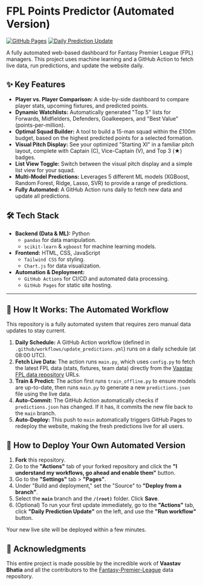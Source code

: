 # FPL Points Predictor (Automated Version)

[![GitHub Pages](https://img.shields.io/badge/GitHub%20Pages-Live%20Demo-brightgreen?style=for-the-badge&logo=github)](https://dragonballsuper-1995.github.io/FPL_Points_Predictor_Dynamic/) 
[![Daily Prediction Update](https://github.com/Dragonballsuper-1995/FPL_Points_Predictor_Dynamic/actions/workflows/update_predictions.yml/badge.svg)](https://github.com/Dragonballsuper-1995/FPL_Points_Predictor_Dynamic/actions/workflows/update_predictions.yml)

A fully automated web-based dashboard for Fantasy Premier League (FPL) managers. This project uses machine learning and a GitHub Action to fetch live data, run predictions, and update the website daily.



## ✨ Key Features

* **Player vs. Player Comparison:** A side-by-side dashboard to compare player stats, upcoming fixtures, and predicted points.
* **Dynamic Watchlists:** Automatically generated "Top 5" lists for Forwards, Midfielders, Defenders, Goalkeepers, and "Best Value" (points-per-million).
* **Optimal Squad Builder:** A tool to build a 15-man squad within the £100m budget, based on the highest predicted points for a selected formation.
* **Visual Pitch Display:** See your optimized "Starting XI" in a familiar pitch layout, complete with Captain (C), Vice-Captain (V), and Top 3 (★) badges.
* **List View Toggle:** Switch between the visual pitch display and a simple list view for your squad.
* **Multi-Model Predictions:** Leverages 5 different ML models (XGBoost, Random Forest, Ridge, Lasso, SVR) to provide a range of predictions.
* **Fully Automated:** A GitHub Action runs daily to fetch new data and update all predictions.

## 🛠️ Tech Stack

* **Backend (Data & ML):** Python
    * `pandas` for data manipulation.
    * `scikit-learn` & `xgboost` for machine learning models.
* **Frontend:** HTML, CSS, JavaScript
    * `Tailwind CSS` for styling.
    * `Chart.js` for data visualization.
* **Automation & Deployment:**
    * `GitHub Actions` for CI/CD and automated data processing.
    * `GitHub Pages` for static site hosting.

---

## 🤖 How It Works: The Automated Workflow

This repository is a fully automated system that requires zero manual data updates to stay current.

1.  **Daily Schedule:** A GitHub Action workflow (defined in `.github/workflows/update_predictions.yml`) runs on a daily schedule (at 08:00 UTC).
2.  **Fetch Live Data:** The action runs `main.py`, which uses `config.py` to fetch the latest FPL data (stats, fixtures, team data) directly from the [Vaastav FPL data repository](https://github.com/vaastav/Fantasy-Premier-League/tree/master/data) URLs.
3.  **Train & Predict:** The action first runs `train_offline.py` to ensure models are up-to-date, then runs `main.py` to generate a new `predictions.json` file using the live data.
4.  **Auto-Commit:** The GitHub Action automatically checks if `predictions.json` has changed. If it has, it commits the new file back to the `main` branch.
5.  **Auto-Deploy:** This push to `main` automatically triggers GitHub Pages to redeploy the website, making the fresh predictions live for all users.

## 🚀 How to Deploy Your Own Automated Version

1.  **Fork** this repository.
2.  Go to the **"Actions"** tab of your forked repository and click the **"I understand my workflows, go ahead and enable them"** button.
3.  Go to the **"Settings"** tab > **"Pages"**.
4.  Under "Build and deployment," set the "Source" to **"Deploy from a branch"**.
5.  Select the **`main`** branch and the **`/(root)`** folder. Click **Save**.
6.  (Optional) To run your first update immediately, go to the **"Actions"** tab, click **"Daily Prediction Update"** on the left, and use the **"Run workflow"** button.

Your new live site will be deployed within a few minutes.

## 🙏 Acknowledgments

This entire project is made possible by the incredible work of **Vaastav Bhatia** and all the contributors to the [Fantasy-Premier-League](https://github.com/vaastav/Fantasy-Premier-League) data repository.
